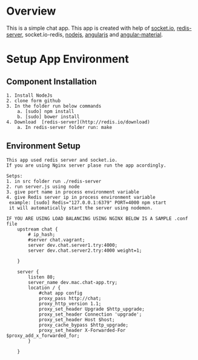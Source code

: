 # Overview
This is a simple chat app. This app is created with help of [socket.io](http://socket.io), [redis-server](http://redis.io/), socket.io-redis, [nodejs](https://nodejs.org/),  [angularjs](https://angular.io/) and [angular-material](https://material.angularjs.org/latest/#/).
	
# Setup App Environment
## Component Installation
	1. Install NodeJs
	2. clone form github
	3. In the folder run below commands
		a. [sudo] npm install 
	 	b. [sudo] bower install
	4. Download  [redis-server](http://redis.io/download)
		a. In redis-server folder run: make
		
		
## Environment Setup
	This app used redis server and socket.io.
	If you are using Nginx server plase run the app acordingly.
	
	Setps:
	1. in src folder run ./redis-server
	2. run server.js using node
	3. give port name in process environment variable
	4. give Redis server ip in process environment variable
	 example: [sudo] Redis="127.0.0.1:6379" PORT=4000 npm start
	 it will automatically start the server using nodemon.
	
	IF YOU ARE USING LOAD BALANCING USING NGINX BELOW IS A SAMPLE .conf file
		upstream chat {
			# ip_hash;
			#server chat.vagrant;
			server dev.chat.server1.try:4000;
			server dev.chat.server2.try:4000 weight=1;
		
		}
	
		server {
			listen 80;
			server_name dev.mac.chat-app.try;
			location / {
				#chat app config
				proxy_pass http://chat;
				proxy_http_version 1.1;
				proxy_set_header Upgrade $http_upgrade;	
				proxy_set_header Connection 'upgrade';
				proxy_set_header Host $host;
				proxy_cache_bypass $http_upgrade;
				proxy_set_header X-Forwarded-For $proxy_add_x_forwarded_for;
			}
		
		}
